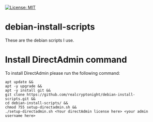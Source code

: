 [![License: MIT](https://img.shields.io/badge/License-MIT-yellow.svg)](https://github.com/realcryptonight2/debian-install-scripts/blob/master/LICENSE.md)
# debian-install-scripts
These are the debian scripts I use.

# Install DirectAdmin command
To install DirectAdmin please run the following command:  
```
apt update &&
apt -y upgrade &&
apt -y install git &&
git clone https://github.com/realcryptonight/debian-install-scripts.git &&
cd debian-install-scripts/ &&
chmod 755 setup-directadmin.sh &&
./setup-directadmin.sh <Your directAdmin license here> <your admin username here>
```